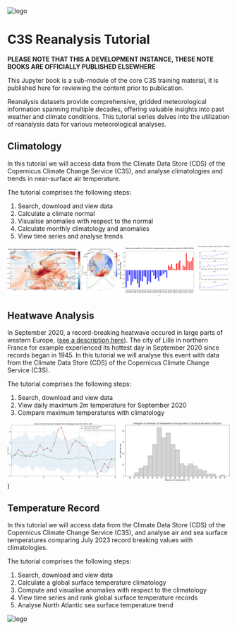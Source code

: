 ![logo](https://climate.copernicus.eu/sites/default/files/custom-uploads/branding/LogoLine_horizon_EC_Cop_ECMWF.png)

# C3S Reanalysis Tutorial

**PLEASE NOTE THAT THIS A DEVELOPMENT INSTANCE, THESE NOTE BOOKS ARE OFFICIALLY PUBLISHED ELSEWHERE**

This Jupyter book is a sub-module of the core C3S training material, it is published here for reviewing the
content prior to publication.

Reanalysis datasets provide comprehensive, gridded meteorological information spanning multiple decades, offering valuable insights into past weather and climate conditions. This tutorial series delves into the utilization of reanalysis data for various meteorological analyses.

## Climatology

In this tutorial we will access data from the Climate Data Store (CDS) of the Copernicus Climate Change Service (C3S), and analyse climatologies and trends in near-surface air temperature. 

The tutorial comprises the following steps:

1. Search, download and view data
2. Calculate a climate normal
3. Visualise anomalies with respect to the normal
4. Calculate monthly climatology and anomalies
5. View time series and analyse trends

![logo](./img/climatology_banner.png)


## Heatwave Analysis

In September 2020, a record-breaking heatwave occured in large parts of western Europe, ([see a description here](https://climate.copernicus.eu/september-brings-record-breaking-warm-temperatures-and-low-sea-ice)). The city of Lille in northern France for example experienced its hottest day in September 2020 since records began in 1945. In this tutorial we will analyse this event with data from the Climate Data Store (CDS) of the Copernicus Climate Change Service (C3S).

The tutorial comprises the following steps:

1. Search, download and view data
2. View daily maximum 2m temperature for September 2020
3. Compare maximum temperatures with climatology

![logo](./img/Temp_records_banner.png))


## Temperature Record

In this tutorial we will access data from the Climate Data Store (CDS) of the Copernicus Climate Change Service (C3S), and analyse air and sea surface temperatures comparing July 2023 record breaking values with climatologies. 

The tutorial comprises the following steps:

1. Search, download and view data
2. Calculate a global surface temperature climatology
3. Compute and visualise anomalies with respect to the climatology
4. View time series and rank global surface temperature records
5. Analyse North Atlantic sea surface temperature trend

![logo](img/reanalysis-temp-record-000.png)

   